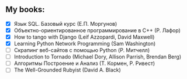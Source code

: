 ## My books:

- [x] Язык SQL. Базовый курс (Е.П. Моргунов)
- [x] Объектно-ориентированное программирование в С++ (Р. Лафор)
- [x] How to tango with Django (Leif Azzopardi, David Maxwell)
- [x] Learning Python Network Programming (Sam Washington)
- [ ] Скрапинг веб-сайтов с помощью Python (Р. Митчелл)
- [ ] Introduction to Tornado (Michael Dory, Allison Parrish, Brendan Berg)
- [ ] Алгоритмы Построение и Анализ (Т. Кормен, Р. Ривест)
- [ ] The Well-Grounded Rubyist (David A. Black)
